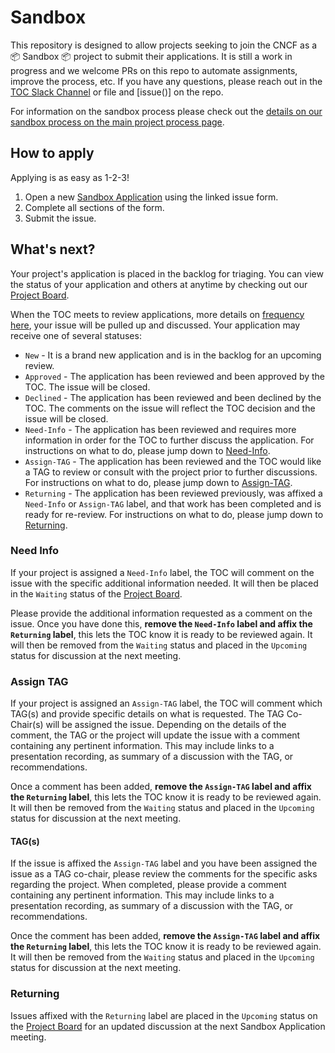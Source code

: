 # Sandbox

This repository is designed to allow projects seeking to join the CNCF as a :package: Sandbox :package: project to submit their applications. It is still a work in progress and we welcome PRs on this repo to automate assignments, improve the process, etc.  If you have any questions, please reach out in the [TOC Slack Channel](https://cloud-native.slack.com/archives/C0MP69YF4) or file and [issue()] on the repo.

For information on the sandbox process please check out the [details on our sandbox process on the main project process page](https://github.com/cncf/toc/blob/main/process/project_proposals.md#sandbox-process).

## How to apply

Applying is as easy as 1-2-3!

1. Open a new [Sandbox Application]() using the linked issue form. 
1. Complete all sections of the form.
1. Submit the issue.

## What's next?

Your project's application is placed in the backlog for triaging. You can view the status of your application and others at anytime by checking out our [Project Board]().

When the TOC meets to review applications, more details on [frequency here](), your issue will be pulled up and discussed. Your application may receive one of several statuses:
* `New` - It is a brand new application and is in the backlog for an upcoming review.
* `Approved` - The application has been reviewed and been approved by the TOC. The issue will be closed.
* `Declined` - The application has been reviewed and been declined by the TOC. The comments on the issue will reflect the TOC decision and the issue will be closed.
* `Need-Info` - The application has been reviewed and requires more information in order for the TOC to further discuss the application.  For instructions on what to do, please jump down to [Need-Info](#Need-Info).
* `Assign-TAG` - The application has been reviewed and the TOC would like a TAG to review or consult with the project prior to further discussions.  For instructions on what to do, please jump down to [Assign-TAG](#Assign-TAG).
* `Returning` - The application has been reviewed previously, was affixed a `Need-Info` or `Assign-TAG` label, and that work has been completed and is ready for re-review.  For instructions on what to do, please jump down to [Returning](#Returning).

### Need Info

If your project is assigned a `Need-Info` label, the TOC will comment on the issue with the specific additional information needed.  It will then be placed in the `Waiting` status of the [Project Board]().

Please provide the additional information requested as a comment on the issue. Once you have done this, **remove the `Need-Info` label and affix the `Returning` label**, this lets the TOC know it is ready to be reviewed again. It will then be removed from the `Waiting` status and placed in the `Upcoming` status for discussion at the next meeting.

### Assign TAG

If your project is assigned an `Assign-TAG` label, the TOC will comment which TAG(s) and provide specific details on what is requested. The TAG Co-Chair(s) will be assigned the issue. Depending on the details of the comment, the TAG or the project will update the issue with a comment containing any pertinent information. This may include links to a presentation recording, as summary of a discussion with the TAG, or recommendations.

Once a comment has been added,  **remove the `Assign-TAG` label and affix the `Returning` label**, this lets the TOC know it is ready to be reviewed again. It will then be removed from the `Waiting` status and placed in the `Upcoming` status for discussion at the next meeting.

#### TAG(s)

If the issue is affixed the `Assign-TAG` label and you have been assigned the issue as a TAG co-chair, please review the comments for the specific asks regarding the project. When completed, please provide a comment containing any pertinent information. This may include links to a presentation recording, as summary of a discussion with the TAG, or recommendations. 

Once the comment has been added,  **remove the `Assign-TAG` label and affix the `Returning` label**, this lets the TOC know it is ready to be reviewed again. It will then be removed from the `Waiting` status and placed in the `Upcoming` status for discussion at the next meeting.

### Returning

Issues affixed with the `Returning` label are placed in the `Upcoming` status on the [Project Board]() for an updated discussion at the next Sandbox Application meeting.
